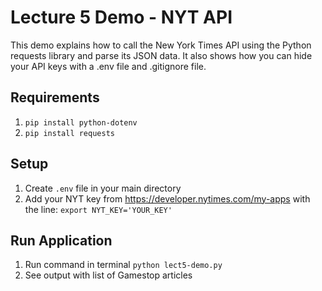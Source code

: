 # Lecture 5 Demo - NYT API

This demo explains how to call the New York Times API using the Python requests library and parse its JSON data.
It also shows how you can hide your API keys with a .env file and .gitignore file.

## Requirements
1. `pip install python-dotenv`
2. `pip install requests`

## Setup
1. Create `.env` file in your main directory
2. Add your NYT key from https://developer.nytimes.com/my-apps with the line: `export NYT_KEY='YOUR_KEY'`

## Run Application
1. Run command in terminal `python lect5-demo.py`
2. See output with list of Gamestop articles 

